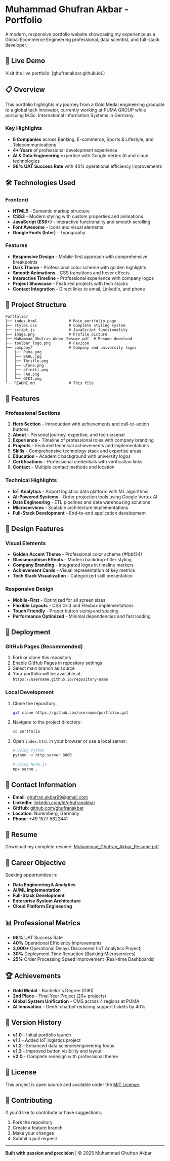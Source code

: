 # Muhammad Ghufran Akbar - Portfolio

A modern, responsive portfolio website showcasing my experience as a Global Ecommerce Engineering professional, data scientist, and full-stack developer.

## 🚀 Live Demo

Visit the live portfolio: [ghufranakbar.github.ioL]

## 📋 Overview

This portfolio highlights my journey from a Gold Medal engineering graduate to a global tech innovator, currently working at PUMA GROUP while pursuing M.Sc. International Information Systems in Germany.

### Key Highlights
- **6 Companies** across Banking, E-commerce, Sports & Lifestyle, and Telecommunications
- **4+ Years** of professional development experience
- **AI & Data Engineering** expertise with Google Vertex AI and cloud technologies
- **98% UAT Success Rate** with 40% operational efficiency improvements

## 🛠️ Technologies Used

### Frontend
- **HTML5** - Semantic markup structure
- **CSS3** - Modern styling with custom properties and animations
- **JavaScript (ES6+)** - Interactive functionality and smooth scrolling
- **Font Awesome** - Icons and visual elements
- **Google Fonts (Inter)** - Typography

### Features
- **Responsive Design** - Mobile-first approach with comprehensive breakpoints
- **Dark Theme** - Professional color scheme with golden highlights
- **Smooth Animations** - CSS transitions and hover effects
- **Interactive Timeline** - Professional experience with company logos
- **Project Showcase** - Featured projects with tech stacks
- **Contact Integration** - Direct links to email, LinkedIn, and phone

## 📁 Project Structure

```
Portfolio/
├── index.html              # Main portfolio page
├── styles.css              # Complete styling system
├── script.js               # JavaScript functionality
├── Image.png               # Profile picture
├── Muhammad_Ghufran_Akbar_Resume.pdf  # Resume download
├── toolbar_logo.png        # Favicon
├── company/                # Company and university logos
│   ├── Puma.png
│   ├── BAHL.jpg
│   ├── Thrifle.png
│   ├── ufone.png
│   ├── afiniti.png
│   ├── FAU.png
│   └── GIKI.png
└── README.md               # This file
```

## 🔧 Features

### Professional Sections
1. **Hero Section** - Introduction with achievements and call-to-action buttons
2. **About** - Personal journey, expertise, and tech arsenal
3. **Experience** - Timeline of professional roles with company branding
4. **Projects** - Featured technical achievements and implementations
5. **Skills** - Comprehensive technology stack and expertise areas
6. **Education** - Academic background with university logos
7. **Certifications** - Professional credentials with verification links
8. **Contact** - Multiple contact methods and location

### Technical Highlights
- **IoT Analytics** - Airport logistics data platform with ML algorithms
- **AI-Powered Systems** - Order projection tools using Google Vertex AI
- **Data Engineering** - ETL pipelines and data warehousing solutions
- **Microservices** - Scalable architecture implementations
- **Full-Stack Development** - End-to-end application development

## 🎨 Design Features

### Visual Elements
- **Golden Accent Theme** - Professional color scheme (#fbbf24)
- **Glassmorphism Effects** - Modern backdrop-filter styling
- **Company Branding** - Integrated logos in timeline markers
- **Achievement Cards** - Visual representation of key metrics
- **Tech Stack Visualization** - Categorized skill presentation

### Responsive Design
- **Mobile-First** - Optimized for all screen sizes
- **Flexible Layouts** - CSS Grid and Flexbox implementations
- **Touch Friendly** - Proper button sizing and spacing
- **Performance Optimized** - Minimal dependencies and fast loading

## 🚀 Deployment

### GitHub Pages (Recommended)
1. Fork or clone this repository
2. Enable GitHub Pages in repository settings
3. Select main branch as source
4. Your portfolio will be available at: `https://username.github.io/repository-name`

### Local Development
1. Clone the repository:
   ```bash
   git clone https://github.com/username/portfolio.git
   ```
2. Navigate to the project directory:
   ```bash
   cd portfolio
   ```
3. Open `index.html` in your browser or use a local server:
   ```bash
   # Using Python
   python -m http.server 8000
   
   # Using Node.js
   npx serve .
   ```

## 📧 Contact Information

- **Email**: ghufran.akbar99@gmail.com
- **LinkedIn**: [linkedin.com/in/ghufranakbar](https://linkedin.com/in/ghufranakbar)
- **GitHub**: [github.com/ghufranakbar](https://github.com/ghufranakbar)
- **Location**: Nuremberg, Germany
- **Phone**: +49 1577 5622441

## 📄 Resume

Download my complete resume: [Muhammad_Ghufran_Akbar_Resume.pdf](./Muhammad_Ghufran_Akbar_Resume.pdf)

## 🎯 Career Objective

Seeking opportunities in:
- **Data Engineering & Analytics**
- **AI/ML Implementation**
- **Full-Stack Development**
- **Enterprise System Architecture**
- **Cloud Platform Engineering**

## 📊 Professional Metrics

- **98%** UAT Success Rate
- **40%** Operational Efficiency Improvements
- **3,000+** Operational Delays Discovered (IoT Analytics Project)
- **30%** Deployment Time Reduction (Banking Microservices)
- **25%** Order Processing Speed Improvement (Real-time Dashboards)

## 🏆 Achievements

- **Gold Medal** - Bachelor's Degree (GIKI)
- **2nd Place** - Final Year Project (20+ projects)
- **Global System Unification** - OMS across 4 regions at PUMA
- **AI Innovation** - GenAI chatbot reducing support tickets by 40%

## 🔄 Version History

- **v1.0** - Initial portfolio launch
- **v1.1** - Added IoT logistics project
- **v1.2** - Enhanced data science/engineering focus
- **v1.3** - Improved button visibility and layout
- **v2.0** - Complete redesign with professional theme

## 📝 License

This project is open source and available under the [MIT License](LICENSE).

## 🤝 Contributing

If you'd like to contribute or have suggestions:
1. Fork the repository
2. Create a feature branch
3. Make your changes
4. Submit a pull request

---

**Built with passion and precision** | © 2025 Muhammad Ghufran Akbar
